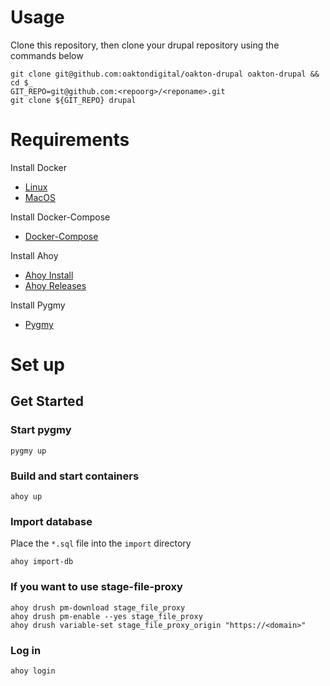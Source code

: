 # Usage

Clone this repository, then clone your drupal repository using the commands below

```
git clone git@github.com:oaktondigital/oakton-drupal oakton-drupal && cd $_
GIT_REPO=git@github.com:<repoorg>/<reponame>.git
git clone ${GIT_REPO} drupal
```

# Requirements

Install Docker
  * [Linux](https://docs.docker.com/install/linux/docker-ce/ubuntu/)
  * [MacOS](https://docs.docker.com/docker-for-mac/install/)

Install Docker-Compose
  * [Docker-Compose](https://docs.docker.com/compose/install/)

Install Ahoy
  * [Ahoy Install](https://github.com/ahoy-cli/ahoy)
  * [Ahoy Releases](https://github.com/ahoy-cli/ahoy/releases)
  
Install Pygmy
  * [Pygmy](https://docs.amazee.io/local_docker_development/pygmy.html#prerequisites)

# Set up
## Get Started
### Start pygmy
```
pygmy up
```
### Build and start containers
```
ahoy up
```
### Import database
Place the `*.sql` file into the `import` directory
```
ahoy import-db
```
### If you want to use stage-file-proxy
```
ahoy drush pm-download stage_file_proxy
ahoy drush pm-enable --yes stage_file_proxy
ahoy drush variable-set stage_file_proxy_origin "https://<domain>"
```
### Log in
```
ahoy login
```
